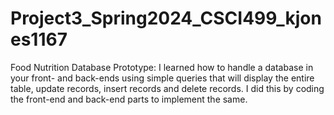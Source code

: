 # Project3_Spring2024_CSCI499_kjones1167
Food Nutrition Database Prototype:  I learned how to handle a database in your front- and back-ends using simple  queries that will display the entire table, update records, insert records and delete records. I did this by coding the front-end and back-end parts to implement the same.
